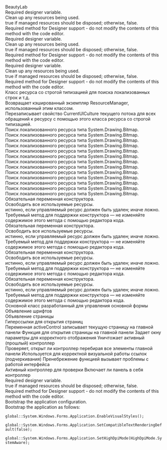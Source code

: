 <?xml version="1.0"?>
<doc>
    <assembly>
        <name>BeautyLab</name>
    </assembly>
    <members>
        <member name="F:BeautyLab.BeginAnimation.components">
            <summary>
            Required designer variable.
            </summary>
        </member>
        <member name="M:BeautyLab.BeginAnimation.Dispose(System.Boolean)">
            <summary>
            Clean up any resources being used.
            </summary>
            <param name="disposing">true if managed resources should be disposed; otherwise, false.</param>
        </member>
        <member name="M:BeautyLab.BeginAnimation.InitializeComponent">
            <summary>
            Required method for Designer support - do not modify
            the contents of this method with the code editor.
            </summary>
        </member>
        <member name="F:BeautyLab.Overlay.components">
            <summary>
            Required designer variable.
            </summary>
        </member>
        <member name="M:BeautyLab.Overlay.Dispose(System.Boolean)">
            <summary>
            Clean up any resources being used.
            </summary>
            <param name="disposing">true if managed resources should be disposed; otherwise, false.</param>
        </member>
        <member name="M:BeautyLab.Overlay.InitializeComponent">
            <summary>
            Required method for Designer support - do not modify
            the contents of this method with the code editor.
            </summary>
        </member>
        <member name="F:BeautyLab.VerificationForm.components">
            <summary>
            Required designer variable.
            </summary>
        </member>
        <member name="M:BeautyLab.VerificationForm.Dispose(System.Boolean)">
            <summary>
            Clean up any resources being used.
            </summary>
            <param name="disposing">true if managed resources should be disposed; otherwise, false.</param>
        </member>
        <member name="M:BeautyLab.VerificationForm.InitializeComponent">
            <summary>
            Required method for Designer support - do not modify
            the contents of this method with the code editor.
            </summary>
        </member>
        <member name="T:BeautyLab.Properties.Resources">
            <summary>
              Класс ресурса со строгой типизацией для поиска локализованных строк и т.д.
            </summary>
        </member>
        <member name="P:BeautyLab.Properties.Resources.ResourceManager">
            <summary>
              Возвращает кэшированный экземпляр ResourceManager, использованный этим классом.
            </summary>
        </member>
        <member name="P:BeautyLab.Properties.Resources.Culture">
            <summary>
              Перезаписывает свойство CurrentUICulture текущего потока для всех
              обращений к ресурсу с помощью этого класса ресурса со строгой типизацией.
            </summary>
        </member>
        <member name="P:BeautyLab.Properties.Resources.BeautyLab">
            <summary>
              Поиск локализованного ресурса типа System.Drawing.Bitmap.
            </summary>
        </member>
        <member name="P:BeautyLab.Properties.Resources.Ellipse_1">
            <summary>
              Поиск локализованного ресурса типа System.Drawing.Bitmap.
            </summary>
        </member>
        <member name="P:BeautyLab.Properties.Resources.Ellipse_11">
            <summary>
              Поиск локализованного ресурса типа System.Drawing.Bitmap.
            </summary>
        </member>
        <member name="P:BeautyLab.Properties.Resources.Group_3">
            <summary>
              Поиск локализованного ресурса типа System.Drawing.Bitmap.
            </summary>
        </member>
        <member name="P:BeautyLab.Properties.Resources.icons8_цветок_64">
            <summary>
              Поиск локализованного ресурса типа System.Drawing.Bitmap.
            </summary>
        </member>
        <member name="P:BeautyLab.Properties.Resources.iconShow1">
            <summary>
              Поиск локализованного ресурса типа System.Drawing.Bitmap.
            </summary>
        </member>
        <member name="P:BeautyLab.Properties.Resources.iconShow2">
            <summary>
              Поиск локализованного ресурса типа System.Drawing.Bitmap.
            </summary>
        </member>
        <member name="P:BeautyLab.Properties.Resources.Lock">
            <summary>
              Поиск локализованного ресурса типа System.Drawing.Bitmap.
            </summary>
        </member>
        <member name="P:BeautyLab.Properties.Resources.Lock1">
            <summary>
              Поиск локализованного ресурса типа System.Drawing.Bitmap.
            </summary>
        </member>
        <member name="P:BeautyLab.Properties.Resources.mail">
            <summary>
              Поиск локализованного ресурса типа System.Drawing.Bitmap.
            </summary>
        </member>
        <member name="P:BeautyLab.Properties.Resources.mail1">
            <summary>
              Поиск локализованного ресурса типа System.Drawing.Bitmap.
            </summary>
        </member>
        <member name="P:BeautyLab.Properties.Resources.Rectangle_4">
            <summary>
              Поиск локализованного ресурса типа System.Drawing.Bitmap.
            </summary>
        </member>
        <member name="P:BeautyLab.Properties.Resources.ВХОД">
            <summary>
              Поиск локализованного ресурса типа System.Drawing.Bitmap.
            </summary>
        </member>
        <member name="F:BeautyLab.Tabs.admProfile.components">
            <summary> 
            Обязательная переменная конструктора.
            </summary>
        </member>
        <member name="M:BeautyLab.Tabs.admProfile.Dispose(System.Boolean)">
            <summary> 
            Освободить все используемые ресурсы.
            </summary>
            <param name="disposing">истинно, если управляемый ресурс должен быть удален; иначе ложно.</param>
        </member>
        <member name="M:BeautyLab.Tabs.admProfile.InitializeComponent">
            <summary> 
            Требуемый метод для поддержки конструктора — не изменяйте 
            содержимое этого метода с помощью редактора кода.
            </summary>
        </member>
        <member name="F:BeautyLab.Tabs.General_Tabs.ContactControl.components">
            <summary> 
            Обязательная переменная конструктора.
            </summary>
        </member>
        <member name="M:BeautyLab.Tabs.General_Tabs.ContactControl.Dispose(System.Boolean)">
            <summary> 
            Освободить все используемые ресурсы.
            </summary>
            <param name="disposing">истинно, если управляемый ресурс должен быть удален; иначе ложно.</param>
        </member>
        <member name="M:BeautyLab.Tabs.General_Tabs.ContactControl.InitializeComponent">
            <summary> 
            Требуемый метод для поддержки конструктора — не изменяйте 
            содержимое этого метода с помощью редактора кода.
            </summary>
        </member>
        <member name="F:BeautyLab.Tabs.General_Tabs.SettingsControl.components">
            <summary> 
            Обязательная переменная конструктора.
            </summary>
        </member>
        <member name="M:BeautyLab.Tabs.General_Tabs.SettingsControl.Dispose(System.Boolean)">
            <summary> 
            Освободить все используемые ресурсы.
            </summary>
            <param name="disposing">истинно, если управляемый ресурс должен быть удален; иначе ложно.</param>
        </member>
        <member name="M:BeautyLab.Tabs.General_Tabs.SettingsControl.InitializeComponent">
            <summary> 
            Требуемый метод для поддержки конструктора — не изменяйте 
            содержимое этого метода с помощью редактора кода.
            </summary>
        </member>
        <member name="F:BeautyLab.HomeControl.components">
            <summary> 
            Обязательная переменная конструктора.
            </summary>
        </member>
        <member name="M:BeautyLab.HomeControl.Dispose(System.Boolean)">
            <summary> 
            Освободить все используемые ресурсы.
            </summary>
            <param name="disposing">истинно, если управляемый ресурс должен быть удален; иначе ложно.</param>
        </member>
        <member name="M:BeautyLab.HomeControl.InitializeComponent">
            <summary> 
            Требуемый метод для поддержки конструктора — не изменяйте 
            содержимое этого метода с помощью редактора кода.
            </summary>
        </member>
        <member name="F:BeautyLab.MainForm.defaultFont">
            <summary>
            Основной класс разработанный для управления основной формы
            </summary>
            <summary>
            Объявление шрифтов
            </summary>
        </member>
        <member name="F:BeautyLab.MainForm.homeWindow">
            <summary>
            Объявление страницы
            </summary>
        </member>
        <member name="M:BeautyLab.MainForm.linkHome_Click(System.Object,System.EventArgs)">
            <summary>
            Гиперссылки для открытия страниц
            </summary>
        </member>
        <member name="F:BeautyLab.MainForm.activeControl">
            <summary>
            Переменная activeControl записывает текущую страницу на главной панели
            Функция для открытия страницы на главной панели
            Задает окну параметры для корректного отображения
            Уничтожает активный (прошлый) контроллер
            </summary>
        </member>
        <member name="M:BeautyLab.MainForm.CheckActiveWindow(System.Windows.Forms.UserControl)">
            <summary>
            Проверяет, открыт ли контроллер перебирая все элементы главной панели
            Используется для корректной визуальной работы ссылок (подчеркивания)
            Пренебрежение функцией вызывает проблемы с работой интерфейса
            </summary>
            <param name="control">Активный контроллер для проверки</param>
            <returns>Включает ли панель в себя контроллер</returns>
        </member>
        <member name="F:BeautyLab.MainForm.components">
            <summary>
            Required designer variable.
            </summary>
        </member>
        <member name="M:BeautyLab.MainForm.Dispose(System.Boolean)">
            <param name="disposing">true if managed resources should be disposed; otherwise, false.</param>
        </member>
        <member name="M:BeautyLab.MainForm.InitializeComponent">
            <summary>
            Required method for Designer support - do not modify
            the contents of this method with the code editor.
            </summary>
        </member>
        <member name="T:BeautyLab.ApplicationConfiguration">
            <summary>
             Bootstrap the application configuration.
            </summary>
        </member>
        <member name="M:BeautyLab.ApplicationConfiguration.Initialize">
            <summary>
             Bootstrap the application as follows:
             <code>
             global::System.Windows.Forms.Application.EnableVisualStyles();
             global::System.Windows.Forms.Application.SetCompatibleTextRenderingDefault(false);
             global::System.Windows.Forms.Application.SetHighDpiMode(HighDpiMode.SystemAware);
            </code>
            </summary>
        </member>
    </members>
</doc>
